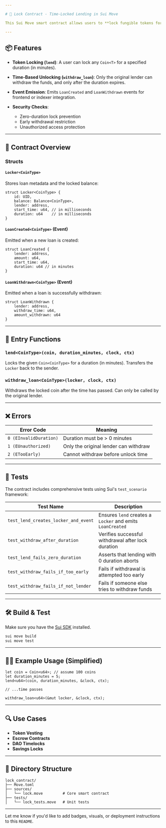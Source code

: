 ```yaml
---

# 🔐 Lock Contract - Time-Locked Lending in Sui Move

This Sui Move smart contract allows users to **lock fungible tokens for a fixed time period** and retrieve them only after the duration has passed. It's useful for building escrow-like features, token vesting, or time-based access to funds.

---
```


## 📦 Features

* **Token Locking (`lend`)**: A user can lock any `Coin<T>` for a specified duration (in minutes).
* **Time-Based Unlocking (`withdraw_loan`)**: Only the original lender can withdraw the funds, and only after the duration expires.
* **Event Emission**: Emits `LoanCreated` and `LoanWithdrawn` events for frontend or indexer integration.
* **Security Checks**:

  * Zero-duration lock prevention
  * Early withdrawal restriction
  * Unauthorized access protection

---

## 🧠 Contract Overview

### Structs

#### `Locker<CoinType>`

Stores loan metadata and the locked balance:

```move
struct Locker<CoinType> {
    id: UID,
    balance: Balance<CoinType>,
    lender: address,
    start_time: u64, // in milliseconds
    duration: u64    // in milliseconds
}
```

#### `LoanCreated<CoinType>` (Event)

Emitted when a new loan is created:

```move
struct LoanCreated {
    lender: address,
    amount: u64,
    start_time: u64,
    duration: u64 // in minutes
}
```

#### `LoanWithdrawn<CoinType>` (Event)

Emitted when a loan is successfully withdrawn:

```move
struct LoanWithdrawn {
    lender: address,
    withdraw_time: u64,
    amount_withdrawn: u64
}
```

---

## 🧮 Entry Functions

### `lend<CoinType>(coin, duration_minutes, clock, ctx)`

Locks the given `Coin<CoinType>` for a duration (in minutes). Transfers the `Locker` back to the sender.

### `withdraw_loan<CoinType>(locker, clock, ctx)`

Withdraws the locked coin after the time has passed. Can only be called by the original lender.

---

## ❌ Errors

| Error Code             | Meaning                               |
| ---------------------- | ------------------------------------- |
| `0 (EInvalidDuration)` | Duration must be > 0 minutes          |
| `1 (EUnauthorized)`    | Only the original lender can withdraw |
| `2 (ETooEarly)`        | Cannot withdraw before unlock time    |

---

## 🧪 Tests

The contract includes comprehensive tests using Sui's `test_scenario` framework:

| Test Name                            | Description                                               |
| ------------------------------------ | --------------------------------------------------------- |
| `test_lend_creates_locker_and_event` | Ensures `lend` creates a `Locker` and emits `LoanCreated` |
| `test_withdraw_after_duration`       | Verifies successful withdrawal after lock duration        |
| `test_lend_fails_zero_duration`      | Asserts that lending with 0 duration aborts               |
| `test_withdraw_fails_if_too_early`   | Fails if withdrawal is attempted too early                |
| `test_withdraw_fails_if_not_lender`  | Fails if someone else tries to withdraw funds             |

---

## 🛠️ Build & Test

Make sure you have the [Sui SDK](https://docs.sui.io) installed.

```bash
sui move build
sui move test
```

---

## 🧑‍💻 Example Usage (Simplified)

```move
let coin = Coin<u64>; // assume 100 coins
let duration_minutes = 5;
lend<u64>(coin, duration_minutes, &clock, ctx);

// ...time passes

withdraw_loan<u64>(&mut locker, &clock, ctx);
```

---

## 🔍 Use Cases

* **Token Vesting**
* **Escrow Contracts**
* **DAO Timelocks**
* **Savings Locks**

---

## 📂 Directory Structure

```
lock_contract/
├── Move.toml
├── sources/
│   └── lock.move         # Core smart contract
├── tests/
│   └── lock_tests.move   # Unit tests
```

---

Let me know if you'd like to add badges, visuals, or deployment instructions to this `README`.
